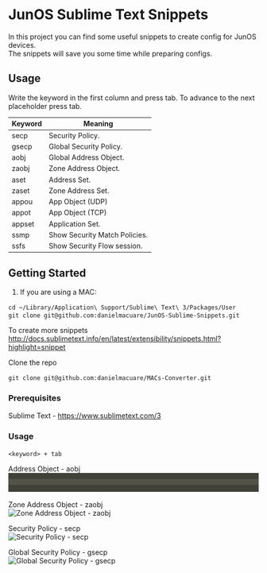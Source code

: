 # JunOS Sublime Text Snippets

In this project you can find some useful snippets to create config for JunOS devices.  
The snippets will save you some time while preparing configs.  


## Usage
Write the keyword in the first column and press tab. To advance to the next placeholder press tab. 

Keyword | Meaning
------- | -------
secp | Security Policy.
gsecp | Global Security Policy.
aobj | Global Address Object.
zaobj | Zone Address Object.
aset | Address Set.
zaset | Zone Address Set.
appou | App Object (UDP)
appot | App Object (TCP)
appset | Application Set.
ssmp | Show Security Match Policies.
ssfs | Show Security Flow session.


## Getting Started
1. If you are using a MAC:  
```
cd ~/Library/Application\ Support/Sublime\ Text\ 3/Packages/User
git clone git@github.com:danielmacuare/JunOS-Sublime-Snippets.git 
```

To create more snippets
http://docs.sublimetext.info/en/latest/extensibility/snippets.html?highlight=snippet


Clone the repo
```
git clone git@github.com:danielmacuare/MACs-Converter.git
```

### Prerequisites
Sublime Text - https://www.sublimetext.com/3


### Usage
`<keyword> + tab`

Address Object - aobj  
![Address Object - aobj](https://github.com/danielmacuare/JunOS-Sublime-Snippets/blob/master/gifs/aobj.gif)

Zone Address Object - zaobj  
![Zone Address Object - zaobj](https://github.com/danielmacuare/JunOS-Sublime-Snippets/blob/master/gifs/zaobj.gif)

Security Policy - secp  
![Security Policy - secp](https://github.com/danielmacuare/JunOS-Sublime-Snippets/blob/master/gifs/secp.gif)

Global Security Policy - gsecp  
![Global Security Policy - gsecp](https://github.com/danielmacuare/JunOS-Sublime-Snippets/blob/master/gifs/gsecp.gif)

